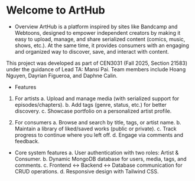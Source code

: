# Welcome to ArtHub
- Overview 
ArtHub is a platform inspired by sites like Bandcamp and Webtoons, designed to empower independent creators by making it easy to upload, manage, and share serialized content (comics, music, shows, etc.). At the same time, it provides consumers with an engaging and organized way to discover, save, and interact with content.

This project was developed as part of CEN3031 (Fall 2025, Section 21583) under the guidance of Lead TA: Mansi Pai. Team members include Hoang Nguyen, Dayrian Figueroa, and Daphne Calin. 

- Features
1. For artists
a. Upload and manage media (with serialized support for episodes/chapters).
b. Add tags (genre, status, etc.) for better discovery.
c. Showcase portfolio on a personalized artist profile.

2. For consumers
a. Browse and search by title, tags, or artist name.
b. Maintain a library of liked/saved works (public or private).
c. Track progress to continue where you left off.
d. Engage via comments and feedback.

- Core system features
a. User authentication with two roles: Artist & Consumer.
b. Dynamic MongoDB database for users, media, tags, and comments.
c. Frontend ↔ Backend ↔ Database communication for CRUD operations.
d. Responsive design with Tailwind CSS.
